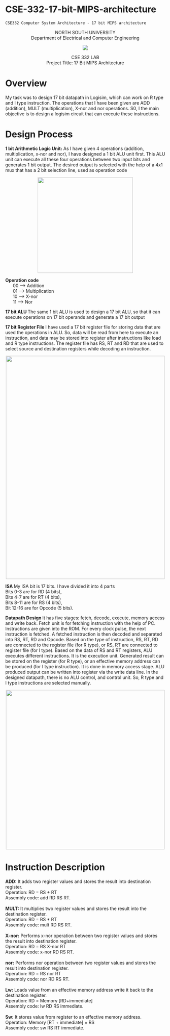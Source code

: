 # CSE-332-17-bit-MIPS-architecture
    CSE332 Computer System Architecture - 17 bit MIPS architecture
<p align="center">
   NORTH SOUTH UNIVERSITY<br>
   Department of Electrical and Computer Engineering
<p>
<p align="center">
  <img src="https://user-images.githubusercontent.com/63312173/169691760-a83acee4-4afd-424a-a34a-986a9d5e06c6.png">
</p>
<p align="center">
   CSE 332 LAB<br>
   Project Title: 17 Bit MIPS Architecture<br>
 <p>

 # Overview
My task was to design 17 bit datapath in Logisim, which can work on R type
and I type instruction. The operations that I have been given are ADD
(addition), MULT (multiplication), X-nor and nor operations. S0, I the main
objective is to design a logisim circuit that can execute these instructions.
 
 # Design Process
<b>1 bit Arithmetic Logic Unit:</b> As I have given 4 operations (addition,
multiplication, x-nor and nor), I have designed a 1 bit ALU unit first. This ALU
unit can execute all these four operations between two input bits and
generates 1 bit output. The desired output is selected with the help of a 4x1
mux that has a 2 bit selection line, used as operation code

<p align="center">
  <img height="300" width="300" src="https://user-images.githubusercontent.com/63312173/169713429-292ef2ed-b83d-4c7f-8efe-68e7ddcab20e.png">
</p>

<b>Operation code</b><br>
&nbsp; &nbsp; &nbsp; 00 --> Addition<br>
&nbsp; &nbsp; &nbsp; 01 --> Multiplication<br>
&nbsp; &nbsp; &nbsp; 10 --> X-nor<br>
&nbsp; &nbsp; &nbsp; 11 --> Nor<br>

<b>17 bit ALU </b>
The same 1 bit ALU is used to design a 17 bit ALU, so that it can
execute operations on 17 bit operands and generate a 17 bit output

<b>17 bit  Register File </b>
I have used a 17 bit register file for storing data that are
used the operations in ALU. So, data will be read from here to execute an
instruction, and data may be stored into register after instructions like load
and R type instructions. The register file has RS, RT and RD that are used to
select source and destination registers while decoding an instruction.

<p align="center">
  <img height="700" width="500" src="https://user-images.githubusercontent.com/63312173/169713610-d7837e4f-0dde-4f11-bf35-da4de7f6c82a.png">
</p>

<b>ISA </b>My ISA bit is 17 bits. I have divided it into 4 parts<br>
Bits 0-3 are for RD (4 bits),<br>
Bits 4-7 are for RT (4 bits),<br>
Bits 8-11 are for RS (4 bits),<br>
Bit 12-16 are for Opcode (5 bits).<br>

<b> Datapath Design </b> It has five stages: fetch, decode, execute, memory access and write back. Fetch unit is for fetching instruction with the help of PC.
Instructions are given into the ROM. For every clock pulse, the next
instruction is fetched. A fetched instruction is then decoded and separated
into RS, RT, RD and Opcode. Based on the type of instruction, RS, RT, RD are
connected to the register file (for R type), or RS, RT are connected to register
file (for I type). Based on the data of RS and RT registers, ALU executes
different instructions. It is the execution unit. Generated result can be stored
on the register (for R type), or an effective memory address can be produced
(for I type instruction). It is done in memory access stage. ALU produced
output can be written into register via the write data line.
In the designed datapath, there is no ALU control, and control unit. So, R type
and I type instructions are selected manually.

<p align="center">
  <img height="500" width="500" src="https://user-images.githubusercontent.com/63312173/169713788-39dd6c00-d2ee-412b-a3ad-51551a8e96ae.png">
</p>

# Instruction Description
<b>ADD:</b> It adds two register values and stores the result into destination
register.<br>
Operation: RD = RS + RT<br>
Assembly code: add RD RS RT.<br><br>
<b>MULT:</b> It multiplies two register values and stores the result into the
destination register.<br>
Operation: RD = RS * RT<br>
Assembly code: mult RD RS RT.<br><br>
<b>X-nor:</b> Performs x-nor operation between two register values and stores the
result into destination register.<br>
Operation: RD = RS X-nor RT<br>
Assembly code: x-nor RD RS RT.<br><br>
<b>nor:</b> Performs nor operation between two register values and stores the
result into destination register.<br>
Operation: RD = RS nor RT<br>
Assembly code: nor RD RS RT.<br><br>
<b>Lw:</b> Loads value from an effective memory address write it back to the destination register.<br>
Operation: RD = Memory [RD+immediate]<br>
Assembly code: lw RD RS immediate.<br><br>
<b>Sw:</b> It stores value from register to an effective memory address.<br>
Operation: Memory [RT + immediate] = RS<br>
Assembly code: sw RS RT immediate.<br>
